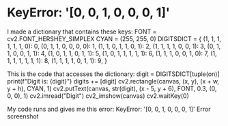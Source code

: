 
# KeyError: '[0, 0, 1, 0, 0, 0, 1]'

I made a dictionary that contains these keys:
FONT = cv2.FONT_HERSHEY_SIMPLEX
CYAN = (255, 255, 0)
DIGITSDICT = {
    (1, 1, 1, 1, 1, 1, 0): 0,
    (0, 1, 1, 0, 0, 0, 0): 1,
    (1, 1, 0, 1, 1, 0, 1): 2,
    (1, 1, 1, 1, 0, 0, 1): 3,
    (0, 1, 1, 0, 0, 1, 1): 4,
    (1, 0, 1, 1, 0, 1, 1): 5,
    (1, 0, 1, 1, 1, 1, 1): 6,
    (1, 1, 1, 0, 0, 1, 0): 7,
    (1, 1, 1, 1, 1, 1, 1): 8,
    (1, 1, 1, 1, 0, 1, 1): 9,
}

This is the code that accesses the dictionary:
digit = DIGITSDICT[tuple(on)]
print(f"Digit is: {digit}")
digits += [digit]
cv2.rectangle(canvas, (x, y), (x + w, y + h), CYAN, 1)
cv2.putText(canvas, str(digit), (x - 5, y + 6), FONT, 0.3, (0, 0, 0), 1)
cv2.imread("Digit")
cv2_imshow(canvas)
cv2.waitKey(0)

My code runs and gives me this error:
KeyError: '[0, 0, 1, 0, 0, 0, 1]'
Error screenshot

        